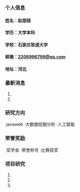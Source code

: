 ### 个人信息
#### 姓名：赵朋硕
#### 学历：大学本科
#### 学校：石家庄铁道大学
#### 邮箱：2206996799@qq.com
#### 地址：河北

### 最新消息
1.
2.

### 研究方向
·javaweb
·大数据挖掘分析
·人工智能

### 荣誉奖励
·奖学金
·荣誉称号
·比赛获奖

### 项目研究
1.
2.
3.

